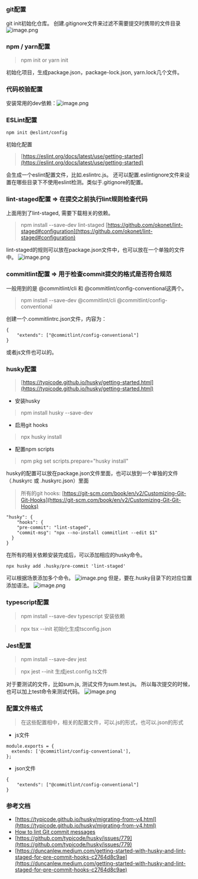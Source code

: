 ### git配置
git init初始化仓库。
创建.gitignore文件来过滤不需要提交时携带的文件目录
![image.png](https://cdn.nlark.com/yuque/0/2023/png/1310479/1697008606927-db6897bd-0ab4-4caf-9f43-26ea8c4295e4.png#averageHue=%23232222&clientId=ub7392d4f-de0c-4&from=paste&height=1034&id=u43efa483&originHeight=1034&originWidth=1380&originalType=binary&ratio=1&rotation=0&showTitle=false&size=681204&status=done&style=none&taskId=u4e55e565-5dfa-48bb-a67d-a8882652af7&title=&width=1380)
### npm / yarn配置
> npm init
> or
> yarn init

初始化项目，生成package.json，package-lock.json, yarn.lock几个文件。
### 代码校验配置
安装常用的dev依赖：![image.png](https://cdn.nlark.com/yuque/0/2023/png/1310479/1697015491726-7dedf1d8-a8e2-4541-95f0-2763030d3a92.png#averageHue=%23242323&clientId=ub7392d4f-de0c-4&from=paste&height=269&id=u94f1ec80&originHeight=538&originWidth=1138&originalType=binary&ratio=1&rotation=0&showTitle=false&size=590294&status=done&style=none&taskId=u80b5fdd5-824e-4234-baf6-e81b2727a97&title=&width=569)
### ESLint配置
```
npm init @eslint/config
```
初始化配置
> [https://eslint.org/docs/latest/use/getting-started](https://eslint.org/docs/latest/use/getting-started)

会生成一个eslint配置文件，比如.eslintrc.js。
还可以配置.eslintignore文件来设置在哪些目录下不使用eslint检测。类似于.gitignore的配置。
### lint-staged配置 => 在提交之前执行lint规则检查代码
上面用到了lint-staged, 需要下载相关的依赖。
> npm install  --save-dev lint-staged
> [https://github.com/okonet/lint-staged#configuration](https://github.com/okonet/lint-staged#configuration)

lint-staged的规则可以放在package.json文件中，也可以放在一个单独的文件中。
![image.png](https://cdn.nlark.com/yuque/0/2023/png/1310479/1697016498394-a125956a-5bef-41a7-9082-3a32f13bc0f6.png#averageHue=%23252423&clientId=ub7392d4f-de0c-4&from=paste&height=917&id=u1e47da44&originHeight=1834&originWidth=1544&originalType=binary&ratio=1&rotation=0&showTitle=false&size=1945498&status=done&style=none&taskId=u12545b3b-d9c6-4b15-8add-aa47fd4644d&title=&width=772)
### commitlint配置 => 用于检查commit提交的格式是否符合规范
一般用到的是 @commitlint/cli 和 @commitlint/config-conventional这两个。
> npm install --save-dev @commitlint/cli @commitlint/config-conventional

创建一个.commitlintrc.json文件，内容为：
```
{
    "extends": ["@commitlint/config-conventional"]
}
```
或者js文件也可以的。
### husky配置
> [https://typicode.github.io/husky/getting-started.html](https://typicode.github.io/husky/getting-started.html)

- 安装husky
> npm install husky --save-dev

- 启用git hooks
> npx husky install

- 配置npm scripts
> npm pkg set scripts.prepare="husky install"

husky的配置可以放在package.json文件里面，也可以放到一个单独的文件（.huskyrc 或 .huskyrc.json）里面
> 所有的git hooks: [https://git-scm.com/book/en/v2/Customizing-Git-Git-Hooks](https://git-scm.com/book/en/v2/Customizing-Git-Git-Hooks)

```
"husky": {
	"hooks": {
  	"pre-commit": "lint-staged",
  	"commit-msg": "npx --no-install commitlint --edit $1"
  }
}
```

在所有的相关依赖安装完成后，可以添加相应的husky命令。
```
npx husky add .husky/pre-commit 'lint-staged'
```

可以根据场景添加多个命令。
![image.png](https://cdn.nlark.com/yuque/0/2023/png/1310479/1697028862864-4476195a-eeff-41ea-a8fc-66c3cfb5eb11.png#averageHue=%23252424&clientId=u8a298977-032a-4&from=paste&height=127&id=u7fbf7617&originHeight=254&originWidth=986&originalType=binary&ratio=2&rotation=0&showTitle=false&size=199731&status=done&style=none&taskId=u1b47154d-ee82-4003-9ff5-9788a5c1bc5&title=&width=493)
但是，要在.husky目录下的对应位置添加语法。
![image.png](https://cdn.nlark.com/yuque/0/2023/png/1310479/1697028900730-c41b34eb-735b-4a5a-afb5-5915a03afe82.png#averageHue=%23222120&clientId=u8a298977-032a-4&from=paste&height=361&id=uebce192a&originHeight=722&originWidth=1930&originalType=binary&ratio=2&rotation=0&showTitle=false&size=355435&status=done&style=none&taskId=u09ca7eeb-4bae-46b8-960c-0e3f8aa0a0b&title=&width=965)
### typescript配置
> npm install --save-dev typescript 安装依赖

> npx tsx --init 初始化生成tsconfig.json

### Jest配置
> npm install --save-dev jest

> npx jest --init 生成jest.config.ts文件

对于要测试的文件，比如sum.js, 测试文件为sum.test.js。 
所以每次提交的时候，也可以加上test命令来测试代码。
![image.png](https://cdn.nlark.com/yuque/0/2023/png/1310479/1697030428988-a601b37f-2098-4694-91da-400259530dcd.png#averageHue=%23232221&clientId=u8a298977-032a-4&from=paste&height=885&id=ube35e66b&originHeight=1770&originWidth=1844&originalType=binary&ratio=2&rotation=0&showTitle=false&size=1718610&status=done&style=none&taskId=uc7c1c15f-e496-4bba-9e6b-9721440636f&title=&width=922)
### 配置文件格式
> 在这些配置相中，相关的配置文件，可以.js的形式，也可以.json的形式

- js文件
```
module.exports = {
  extends: ['@commitlint/config-conventional'],
};
```

- json文件
```
{
    "extends": ["@commitlint/config-conventional"]
}
```
### 参考文档

- [https://typicode.github.io/husky/migrating-from-v4.html](https://typicode.github.io/husky/migrating-from-v4.html)
- [How to lint Git commit messages](https://remarkablemark.org/blog/2019/05/29/git-husky-commitlint/)
- [https://github.com/typicode/husky/issues/779](https://github.com/typicode/husky/issues/779)
- [https://duncanlew.medium.com/getting-started-with-husky-and-lint-staged-for-pre-commit-hooks-c2764d8c9ae](https://duncanlew.medium.com/getting-started-with-husky-and-lint-staged-for-pre-commit-hooks-c2764d8c9ae)


